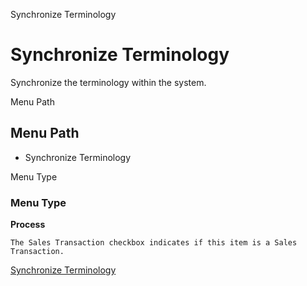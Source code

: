 
Synchronize Terminology
# Synchronize Terminology


Synchronize the terminology within the system.

Menu Path
## Menu Path



- Synchronize Terminology

Menu Type
### Menu Type

**Process**

```
The Sales Transaction checkbox indicates if this item is a Sales Transaction.
```

[Synchronize Terminology](../../functional-guide/process/process-ad_synchronize.md)
